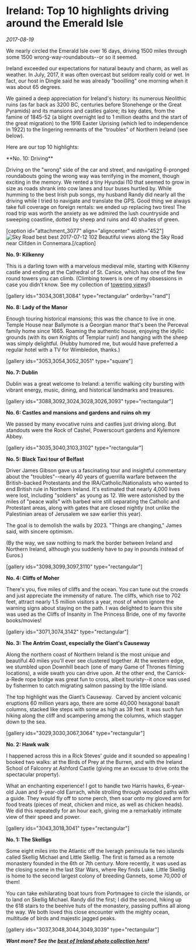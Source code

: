 # Ireland: Top 10 highlights driving around the Emerald Isle
*2017-08-19*

We nearly circled the Emerald Isle over 16 days, driving 1500 miles through some 1500 wrong-way-roundabouts--or so it seemed.

Ireland exceeded our expectations for natural beauty and charm, as well as weather. In July, 2017, it was often overcast but seldom really cold or wet. In fact, our host in Dingle said he was already "booilling" one morning when it was about 65 degrees.

We gained a deep appreciation for Ireland's history: its numerous Neolithic ruins (as far back as 3200 BC, centuries before Stonehenge or the Great Pyramids) and its mansions and castles galore; its key dates, from the famine of 1845-52 (a blight overnight led to 1 million deaths and the start of the great migration) to the 1916 Easter Uprising (which led to independence in 1922) to the lingering remnants of the "troubles" of Northern Ireland (see below).

Here are our top 10 highlights:

<!--more-->**No. 10: Driving** 

Driving on the "wrong" side of the car and street, and navigating 6-pronged roundabouts going the wrong way was terrifying in the moment, though exciting in the memory. We rented a tiny Hyundai I10 that seemed to grow in size as roads shrank into cow lanes and tour buses hurtled by. While humming to the best Irish pub songs, my husband Randy did nearly all the driving while I tried to navigate and translate the GPS. Good thing we always take full coverage on foreign rentals: we ended up replacing two tires! The road trip was worth the anxiety as we admired the lush countryside and sweeping coastline, dotted by sheep and ruins and 40 shades of green.

\[caption id="attachment\_3077" align="aligncenter" width="452"\]![Sky Road best best 2017-07-12 102](images/sky-road-best-best-2017-07-12-102.jpg) Beautiful views along the Sky Road near Clifden in Connemara.\[/caption\]

**No. 9: Kilkenny**

This is a darling town with a marvelous medieval mile, starting with Kilkenny castle and ending at the Cathedral of St. Canice, which has one of the few round towers you can climb. (Climbing towers is one of my obsessions in case you didn't know. See my collection of [towering views](http://www.meimeikirk.com/towering-views)!)

\[gallery ids="3034,3081,3084" type="rectangular" orderby="rand"\]

**No. 8: Lady of the Manor**

Enough touring historical mansions; this was the chance to live in one. Temple House near Ballymote is a Georgian manor that's been the Perceval family home since 1665. Roaming the authentic house, enjoying the idyllic grounds (with its own Knights of Templar ruin!) and hanging with the sheep was simply delightful. (Hubby humored me, but would have preferred a regular hotel with a TV for Wimbledon, thanks.)

\[gallery ids="3053,3054,3052,3051" type="square"\]

**No. 7: Dublin**

Dublin was a great welcome to Ireland: a terrific walking city bursting with vibrant energy, music, dining, and historical landmarks and treasures.

\[gallery ids="3088,3092,3024,3028,3026,3093" type="rectangular"\]

**No. 6: Castles and mansions and gardens and ruins oh my**

We passed by many evocative ruins and castles just driving along. But standouts were the Rock of Cashel, Powerscourt gardens and Kylemore Abbey.

\[gallery ids="3035,3040,3103,3102" type="rectangular"\]

**No. 5: Black Taxi tour of Belfast**

Driver James Gibson gave us a fascinating tour and insightful commentary about the "troubles"--nearly 40 years of guerrilla warfare between the British-backed Protestants and the IRA/Catholic/Nationalists who wanted to end British rule in Northern Ireland. It's estimated that nearly 4,000 lives were lost, including "soldiers" as young as 12. We were astonished by the miles of "peace walls" with barbed wire still separating the Catholic and Protestant areas, along with gates that are closed nightly (not unlike the Palestinian areas of Jerusalem we saw earlier this year).

The goal is to demolish the walls by 2023. "Things are changing," James said, with sincere optimism.

(By the way, we saw nothing to mark the border between Ireland and Northern Ireland, although you suddenly have to pay in pounds instead of Euros.)

\[gallery ids="3098,3099,3097,3110" type="rectangular"\]

**No. 4: Cliffs of Moher**

There's you, five miles of cliffs and the ocean. You can tune out the crowds and just appreciate the immensity of nature. The cliffs, which rise to 702 feet, attract nearly 1.5 million visitors a year, most of whom ignore the warning signs about staying on the path. I was delighted to learn this site was used as the Cliffs of Insanity in The Princess Bride, one of my favorite books/movies!

\[gallery ids="3071,3074,3142" type="rectangular"\]

**No. 3: The Antrim Coast, especially the Giant's Causeway**

Along the northern coast of Northern Ireland is the most unique and beautiful 40 miles you'll ever see clustered together. At the western edge, we stumbled upon Downhill beach (one of many Game of Thrones filming locations), a wide swath you can drive upon. At the other end, the Carrick-a-Rede rope bridge was great fun to cross, albeit touristy--it once was used by fishermen to catch migrating salmon passing by the little island.

The top highlight was the Giant’s Causeway.  Carved by ancient volcanic eruptions 60 million years ago, there are some 40,000 hexagonal basalt columns, stacked like steps with some as high as 39 feet. It was such fun hiking along the cliff and scampering among the columns, which stagger down to the sea.

\[gallery ids="3029,3030,3067,3064" type="rectangular"\]

**No. 2: Hawk walk**

I happened across this in a Rick Steves' guide and it sounded so appealing I booked two walks: at the Birds of Prey at the Burren, and with the Ireland School of Falconry at Ashford Castle (giving me an excuse to drive onto the spectacular property).

What an enchanting experience! I got to handle two Harris hawks, 6-year-old Juan and 9-year-old Earrach, while strolling through wooded paths with a guide. They would fly off to some perch, then soar onto my gloved arm for food treats (pieces of meat, chicken and mice, as well as chicken heads). We did this repeatedly for an hour each, giving me a remarkably intimate view of their speed and power.

\[gallery ids="3043,3018,3041" type="rectangular"\]

**No. 1: The Skelligs**

Some eight miles into the Atlantic off the Iveragh peninsula lie two islands called Skellig Michael and Little Skellig. The first is famed as a remote monastery founded in the 6th or 7th century. More recently, it was used as the closing scene in the last Star Wars, where Rey finds Luke. Little Skellig is home to the second largest colony of breeding Gannets, some 70,000 of them!

You can take exhilarating boat tours from Portmagee to circle the islands, or to land on Skellig Michael. Randy did the first; I did the second, hiking up the 618 stairs to the beehive huts of the monastery, passing puffins all along the way. We both loved this close encounter with the mighty ocean, multitude of birds and majestic jagged peaks.

\[gallery ids="3037,3048,3044,3049,3039" type="rectangular"\]

**_Want more? See the [best of Ireland photo collection here](https://goo.gl/photos/9JYkAPHcr8XQxffT9)!_**
